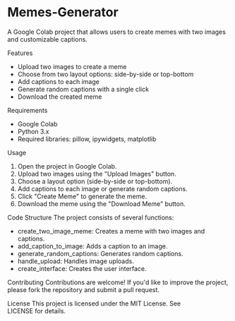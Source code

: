 # Memes-Generator

A Google Colab project that allows users to create memes with two images and customizable captions.

Features
- Upload two images to create a meme
- Choose from two layout options: side-by-side or top-bottom
- Add captions to each image
- Generate random captions with a single click
- Download the created meme

Requirements
- Google Colab
- Python 3.x
- Required libraries: pillow, ipywidgets, matplotlib

Usage
1. Open the project in Google Colab.
2. Upload two images using the "Upload Images" button.
3. Choose a layout option (side-by-side or top-bottom).
4. Add captions to each image or generate random captions.
5. Click "Create Meme" to generate the meme.
6. Download the meme using the "Download Meme" button.

Code Structure
The project consists of several functions:

- create_two_image_meme: Creates a meme with two images and captions.
- add_caption_to_image: Adds a caption to an image.
- generate_random_captions: Generates random captions.
- handle_upload: Handles image uploads.
- create_interface: Creates the user interface.

Contributing
Contributions are welcome! If you'd like to improve the project, please fork the repository and submit a pull request.

License
This project is licensed under the MIT License. See LICENSE for details.

